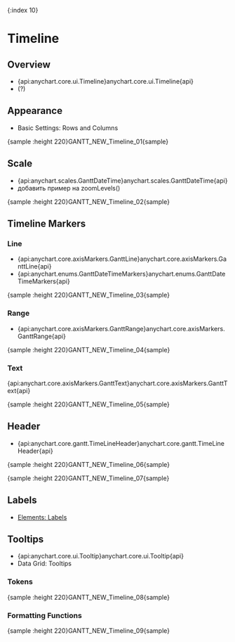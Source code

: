 {:index 10}
# Timeline

## Overview

* {api:anychart.core.ui.Timeline}anychart.core.ui.Timeline{api}
* (?)

## Appearance

* Basic Settings: Rows and Columns

{sample :height 220}GANTT\_NEW\_Timeline\_01{sample}

## Scale

* {api:anychart.scales.GanttDateTime}anychart.scales.GanttDateTime{api}
* добавить пример на zoomLevels()

{sample :height 220}GANTT\_NEW\_Timeline\_02{sample}

## Timeline Markers

### Line

* {api:anychart.core.axisMarkers.GanttLine}anychart.core.axisMarkers.GanttLine{api}
* {api:anychart.enums.GanttDateTimeMarkers}anychart.enums.GanttDateTimeMarkers{api}

{sample :height 220}GANTT\_NEW\_Timeline\_03{sample}

### Range

* {api:anychart.core.axisMarkers.GanttRange}anychart.core.axisMarkers.GanttRange{api}


{sample :height 220}GANTT\_NEW\_Timeline\_04{sample}

### Text

{api:anychart.core.axisMarkers.GanttText}anychart.core.axisMarkers.GanttText{api}


{sample :height 220}GANTT\_NEW\_Timeline\_05{sample}

## Header

* {api:anychart.core.gantt.TimeLineHeader}anychart.core.gantt.TimeLineHeader{api}

{sample :height 220}GANTT\_NEW\_Timeline\_06{sample}

{sample :height 220}GANTT\_NEW\_Timeline\_07{sample}

## Labels

* [Elements: Labels](Elements#labels)

## Tooltips

* {api:anychart.core.ui.Tooltip}anychart.core.ui.Tooltip{api}
* Data Grid: Tooltips

### Tokens

{sample :height 220}GANTT\_NEW\_Timeline\_08{sample}

### Formatting Functions

{sample :height 220}GANTT\_NEW\_Timeline\_09{sample}